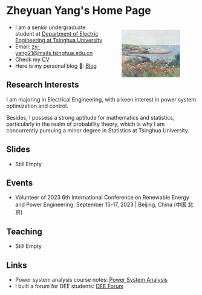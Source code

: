 # Zheyuan Yang's Home Page

- <img src="files/selfies.jpg" alt="selfie" style="float:right;zoom:15%;margin:100px 300px;"/>I am a senior undergraduate student at [Department of Electric Engineering at Tsinghua University](https://www.eea.tsinghua.edu.cn/)
- Email: <a href="zy-yang21@mails.tsinghua.edu.cn">zy-yang21@mails.tsinghua.edu.cn</a>
- Check my [CV](files/resume.pdf)
- Here is my personal blog 📝: [Blog](https://cyberyzy.github.io/blog.html)

## Research Interests

I am majoring in Electrical Engineering, with a keen interest in power system optimization and control.

Besides, I possess a strong aptitude for mathematics and statistics, particularly in the realm of probability theory, which is why I am concurrently pursuing a minor degree in Statistics at Tsinghua University.

## Slides

- Still Empty

## Events

- Volunteer of 2023 6th International Conference on Renewable Energy and Power Engineering: September 15-17, 2023 | Beijing, China (中国 北京)

## Teaching

- Still Empty

## Links

- Power system analysis course notes: [Power System Analysis](https://cyberyzy.github.io/PowerSystem/)
- I built a forum for DEE students: [DEE Forum](https://cyberyzy.github.io/mathwiki/)

